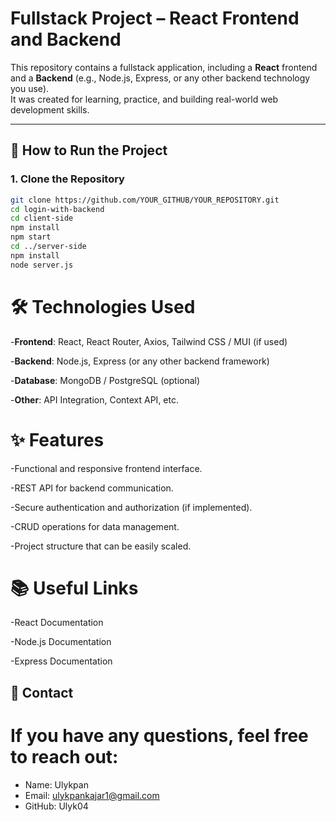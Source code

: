 # Fullstack Project – React Frontend and Backend

This repository contains a fullstack application, including a **React** frontend and a **Backend** (e.g., Node.js, Express, or any other backend technology you use).  
It was created for learning, practice, and building real-world web development skills.

---



## 🚀 How to Run the Project

### 1. Clone the Repository

```bash
git clone https://github.com/YOUR_GITHUB/YOUR_REPOSITORY.git
cd login-with-backend
cd client-side
npm install
npm start
cd ../server-side
npm install
node server.js
```

# 🛠 Technologies Used

-**Frontend**: React, React Router, Axios, Tailwind CSS / MUI (if used)

-**Backend**: Node.js, Express (or any other backend framework)

-**Database**: MongoDB / PostgreSQL (optional)

-**Other**: API Integration, Context API, etc.

# ✨ Features

-Functional and responsive frontend interface.

-REST API for backend communication.

-Secure authentication and authorization (if implemented).

-CRUD operations for data management.

-Project structure that can be easily scaled.

# 📚 Useful Links

-React Documentation

-Node.js Documentation

-Express Documentation

## 📧 Contact

# If you have any questions, feel free to reach out:
- Name: Ulykpan
- Email: ulykpankajar1@gmail.com
- GitHub: Ulyk04

